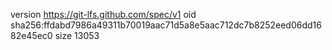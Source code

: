 version https://git-lfs.github.com/spec/v1
oid sha256:ffdabd7986a49311b70019aac71d5a8e5aac712dc7b8252eed06dd1682e45ec0
size 13053
